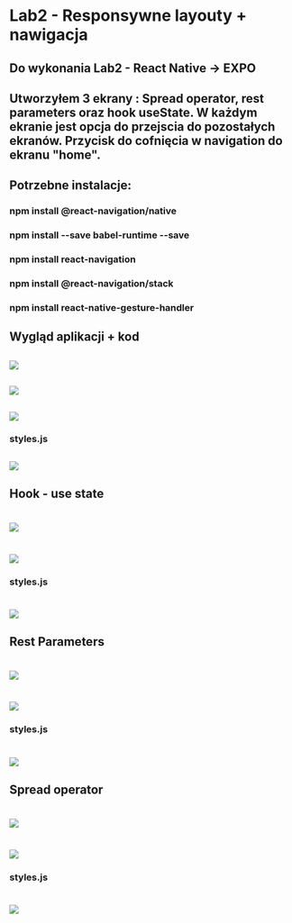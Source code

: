 # Lab2 - Responsywne layouty + nawigacja

## Do wykonania Lab2 - React Native -> EXPO

## Utworzyłem 3 ekrany : Spread operator, rest parameters oraz hook useState. W każdym ekranie jest opcja do przejscia do pozostałych ekranów. Przycisk do cofnięcia w navigation do ekranu "home".

## Potrzebne instalacje:

### npm install @react-navigation/native

### npm install --save babel-runtime --save

### npm install react-navigation

### npm install @react-navigation/stack

### npm install react-native-gesture-handler

## Wygląd aplikacji + kod

## ![](images/1.PNG)

## ![](images/5.PNG)

## ![](images/6.PNG)

### styles.js

## ![](images/8.PNG)

## Hook - use state

# ![](images/2.PNG)

# ![](images/7.PNG)

### styles.js

# ![](images/9.PNG)

## Rest Parameters

# ![](images/3.PNG)

# ![](images/10.PNG)

### styles.js

# ![](images/11.PNG)

## Spread operator

# ![](images/4.PNG)

# ![](images/13.PNG)

### styles.js

# ![](images/12.PNG)
